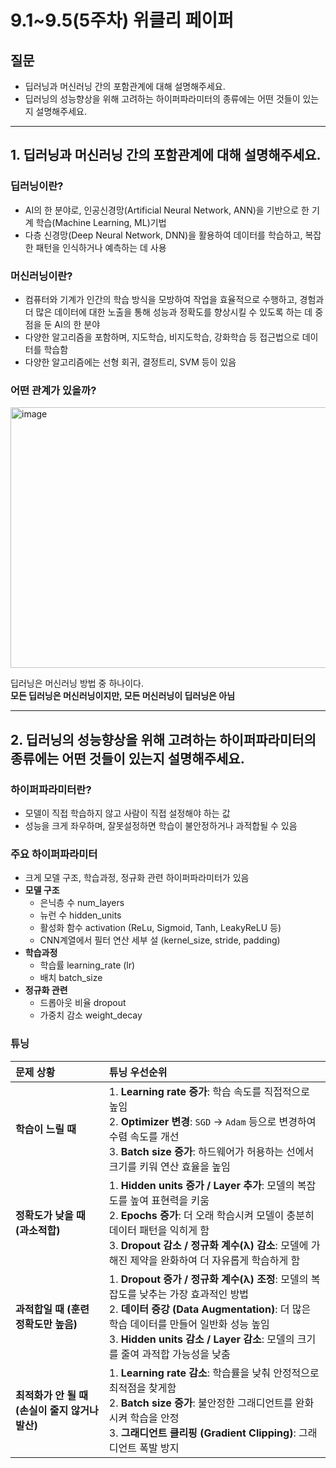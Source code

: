 # **9.1~9.5(5주차) 위클리 페이퍼**

## 질문
- 딥러닝과 머신러닝 간의 포함관계에 대해 설명해주세요.
- 딥러닝의 성능향상을 위해 고려하는 하이퍼파라미터의 종류에는 어떤 것들이 있는지 설명해주세요.

---
## 1. 딥러닝과 머신러닝 간의 포함관계에 대해 설명해주세요.

### 딥러닝이란?
- AI의 한 분야로, 인공신경망(Artificial Neural Network, ANN)을 기반으로 한 기계 학습(Machine Learning, ML)기법
- 다층 신경망(Deep Neural Network, DNN)을 활용하여 데이터를 학습하고, 복잡한 패턴을 인식하거나 예측하는 데 사용
### 머신러닝이란?
- 컴퓨터와 기계가 인간의 학습 방식을 모방하여 작업을 효율적으로 수행하고, 경험과 더 많은 데이터에 대한 노출을 통해 성능과 정확도를 향상시킬 수 있도록 하는 데 중점을 둔 AI의 한 분야
- 다양한 알고리즘을 포함하며, 지도학습, 비지도학습, 강화학습 등 접근법으로 데이터를 학습함
- 다양한 알고리즘에는 선형 회귀, 결정트리, SVM 등이 있음
### 어떤 관계가 있을까?

<img width="772" height="417" alt="image" src="https://github.com/user-attachments/assets/03625be1-f501-4368-89f6-ac144055856f" />

딥러닝은 머신러닝 방법 중 하나이다. </br>
**모든 딥러닝은 머신러닝이지만, 모든 머신러닝이 딥러닝은 아님**

---

## 2. 딥러닝의 성능향상을 위해 고려하는 하이퍼파라미터의 종류에는 어떤 것들이 있는지 설명해주세요.

  
### 하이퍼파라미터란?
- 모델이 직접 학습하지 않고 사람이 직접 설정해야 하는 값
- 성능을 크게 좌우하며, 잘못설정하면 학습이 불안정하거나 과적합될 수 있음

### 주요 하이퍼파라미터
- 크게 모델 구조, 학습과정, 정규화 관련 하이퍼파라미터가 있음 
- **모델 구조**
  - 은닉층 수 num_layers
  - 뉴런 수 hidden_units
  - 활성화 함수 activation (ReLu, Sigmoid, Tanh, LeakyReLU 등)
  - CNN계열에서 필터 연산 세부 설 (kernel_size, stride, padding)
- **학습과정**
  - 학습률 learning_rate (lr)
  - 배치 batch_size
- **정규화 관련**
  - 드롭아웃 비율 dropout
  - 가중치 감소 weight_decay
 
### 튜닝
 문제 상황 | 튜닝 우선순위 |
| :--- | :--- |
| **학습이 느릴 때** | 1. **Learning rate 증가**: 학습 속도를 직접적으로 높임<br>2. **Optimizer 변경**: `SGD` → `Adam` 등으로 변경하여 수렴 속도를 개선<br>3. **Batch size 증가**: 하드웨어가 허용하는 선에서 크기를 키워 연산 효율을 높임 |
| **정확도가 낮을 때 (과소적합)** | 1. **Hidden units 증가 / Layer 추가**: 모델의 복잡도를 높여 표현력을 키움<br>2. **Epochs 증가**: 더 오래 학습시켜 모델이 충분히 데이터 패턴을 익히게 함<br>3. **Dropout 감소 / 정규화 계수(λ) 감소**: 모델에 가해진 제약을 완화하여 더 자유롭게 학습하게 함 |
| **과적합일 때 (훈련 정확도만 높음)** | 1. **Dropout 증가 / 정규화 계수(λ) 조정**: 모델의 복잡도를 낮추는 가장 효과적인 방법 <br>2. **데이터 증강 (Data Augmentation)**: 더 많은 학습 데이터를 만들어 일반화 성능 높임<br>3. **Hidden units 감소 / Layer 감소**: 모델의 크기를 줄여 과적합 가능성을 낮춤 |
| **최적화가 안 될 때 (손실이 줄지 않거나 발산)** | 1. **Learning rate 감소**: 학습률을 낮춰 안정적으로 최적점을 찾게함<br>2. **Batch size 증가**: 불안정한 그래디언트를 완화시켜 학습을 안정<br>3. **그래디언트 클리핑 (Gradient Clipping)**: 그래디언트 폭발 방지 |
